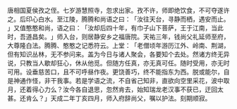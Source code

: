 唐相国夏侯孜之侄。七岁游慧照寺，忽求出家。孜不许，师即绝饮食，不可夺遂许之。后印心白水。至江陵，腾腾和尚语之曰：​「汝往天台，寻静而栖，遇安而止。​」又值憨憨和尚，语之曰：​「汝却后四十年，有巾子山下菩萨，王于江南，当此时，吾道昌矣。​」师入台，则居静安乡之福唐院。天祐三年，钱尚父礼延师至府，大尊隆白法。腾腾、憨憨之记悉符云。上堂：​「老僧顷年游历江外、岭南、荆湖，但有知识丛林，无不参问来。盖为今日与诸人聚会，各要知个去处。然诸方终无异说，只教当人歇却狂心，休从他觅。但随方任真，亦无真可任。随时受用，亦无时可用。设垂慈苦口，且不可呼昼作夜。更饶善巧，终不能指东为西。脱或能尔，自是神通作怪，非干我事。若是学语之流，不自省己知非，直欲向空里采花，波中取月，还着得心力么？汝今各自退思，忽然肯去，始知瑞龙老汉事不获已，迂回太甚。还肯么？​」天成二年丁亥四月，师入府辞尚父，嘱以护法。刻期顺寂。